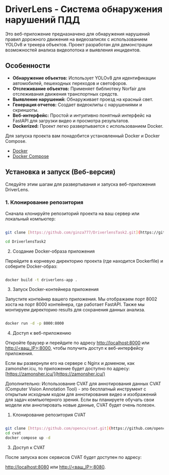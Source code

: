 # DriverLens - Система обнаружения нарушений ПДД

Это веб-приложение предназначено для обнаружения нарушений правил дорожного движения на видеозаписях с использованием YOLOv8 и трекера объектов. Проект разработан для демонстрации возможностей анализа видеопотока и выявления инцидентов.

## Особенности

* **Обнаружение объектов:** Использует YOLOv8 для идентификации автомобилей, пешеходных переходов и светофоров.
* **Отслеживание объектов:** Применяет библиотеку Norfair для отслеживания движения транспортных средств.
* **Выявление нарушений:** Обнаруживает проезд на красный свет.
* **Генерация отчетов:** Создает видеоклипы с нарушениями и скриншоты.
* **Веб-интерфейс:** Простой и интуитивно понятный интерфейс на FastAPI для загрузки видео и просмотра результатов.
* **Dockerized:** Проект легко развертывается с использованием Docker.

Для запуска проекта вам понадобится установленный Docker и Docker Compose.

* [Docker](https://docs.docker.com/get-docker/)
* [Docker Compose](https://docs.docker.com/compose/install/)

## Установка и запуск (Веб-версия)

Следуйте этим шагам для развертывания и запуска веб-приложения DriverLens.

### 1. Клонирование репозитория

Сначала клонируйте репозиторий проекта на ваш сервер или локальный компьютер:

```bash

git clone [https://github.com/ginza777/DriverlensTask2.git](https://github.com/ginza777/DriverlensTask2.git)

cd DriverlensTask2
```
2. Создание Docker-образа приложения

Перейдите в корневую директорию проекта (где находится Dockerfile) и соберите Docker-образ:
```bash

docker build -t driverlens-app .
```

3. Запуск Docker-контейнера приложения

Запустите контейнер вашего приложения. Мы отображаем порт 8002 хоста на порт 8000 контейнера, где работает FastAPI. Также мы монтируем директорию results для сохранения данных анализа.

```bash

docker run -d -p 8000:8000 
```


4. Доступ к веб-приложению


Откройте браузер и перейдите по адресу [http://localhost:8000](http://localhost:8000) или [http://<ваш_IP>:8000](http://<ваш_IP>:8000), чтобы получить доступ к веб-интерфейсу приложения.



Если вы развернули его на сервере с Nginx и доменом, как zamonsher.icu, то приложение будет доступно по адресу:
[https://zamonsher.icu/](https://zamonsher.icu/)

Дополнительно: Использование CVAT для аннотирования данных
CVAT (Computer Vision Annotation Tool) - это бесплатный инструмент с открытым исходным кодом для аннотирования видео и изображений для задач компьютерного зрения. Если вы планируете обучать свои модели или аннотировать новые данные, CVAT будет очень полезен.

1. Клонирование репозитория CVAT
```bash

git clone [https://github.com/opencv/cvat.git](https://github.com/opencv/cvat.git)
cd cvat
docker compose up -d
```

3. Доступ к CVAT

После запуска всех сервисов CVAT будет доступен по адресу:

[http://localhost:8080](http://localhost:8080) или [http://<ваш_IP>:8080](http://<ваш_IP>:8080).

